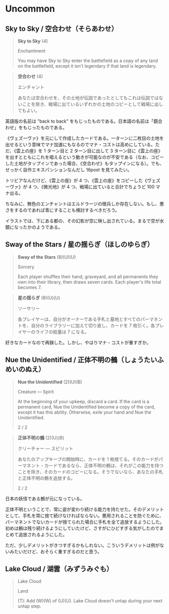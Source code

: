 # Uncommon

## Sky to Sky / 空合わせ（そらあわせ）

> **Sky to Sky** (4)
>
> Enchantment
>
> You may have Sky to Sky enter the battlefield as a copy of any land on the battlefield, except it isn't legendary if that land is legendary.

> **空合わせ** (4)
>
> エンチャント
>
> あなたは空合わせを、その土地が伝説であったとしてもこれは伝説ではないことを除き、戦場に出ているいずれかの土地のコピーとして戦場に出してもよい。

英語版の名前は "back to back" をもじったものである。日本語の名前は「鏡合わせ」をもじったものである。

《ヴェズーヴァ》を元にして作成したカードである。一ターンに二枚目の土地を出せるという意味でマナ加速にもなるのでマナ・コストは高めにしている。ただ、《雲上の座》を 1 ターン目と 2 ターン目に出して 3 ターン目に《雲上の座》を出すとともにこれを唱えるという動きが可能なのが不安である（なお、コピーした土地がタップインであった場合、《空合わせ》もタップインになる）。でも、せっかく自作エキスパンションなんだし 16post を見てみたい。

トリビアなんだけど、《雲上の座》が 4 つ、《雲上の座》をコピーした《ヴェズーヴァ》が 4 つ、《微光地》が 4 つ、戦場に出ていると合計でちょうど 100 マナ出る。

ちなみに、無色のエンチャントはエルドラージの徴兵しか存在しない。もし、悪さをするのであれば青にすることも検討するべきだろう。

イラストでは、下にある都の、その幻影が空に映し出されている。まるで空が水鏡になったかのようである。

## Sway of the Stars / 星の揺らぎ（ほしのゆらぎ）

> **Sway of the Stars** (8)(U)(U)
>
> Sorcery
>
> Each player shuffles their hand, graveyard, and all permanents they own into their library, then draws seven cards. Each player's life total becomes 7.

> **星の揺らぎ** (8)(U)(U)
>
> ソーサリー
>
> 各プレイヤーは、自分がオーナーである手札と墓地とすべてのパーマネントを、自分のライブラリーに加えて切り直し、カードを 7 枚引く。各プレイヤーのライフの総量は 7 になる。

好きなカードなので再録した。しかし、やはりマナ・コストが重すぎか。

## Nue the Unidentified / 正体不明の鵺（しょうたいふめいのぬえ）

> **Nue the Unidentified** (2)(U)(B)
>
> Creature — Spirit
>
> At the beginning of your upkeep, discard a card. If the card is a permanent card, Nue the Unidentified become a copy of the card, except it has this ability. Otherwise, exile your hand and Nue the Unidentified.
>
> 2 / 2

> **正体不明の鵺** (2)(U)(B)
>
> クリーチャー — スピリット
>
> あなたのアップキープの開始時に、カードを 1 枚捨てる。そのカードがパーマネント・カードであるなら、正体不明の鵺は、それがこの能力を持つことを除き、そのカードのコピーになる。そうでないなら、あなたの手札と正体不明の鵺を追放する。
>
> 2 / 2

日本の妖怪である鵺が元になっている。

正体不明ということで、常に姿が変わり続ける能力を持たせた。そのデメリットとして、手札を常に捨て続けなければならない。悪用されることを防ぐために、パーマネントでないカードが捨てられた場合に手札を全て追放するようにした。初めは鵺は残り続けるようにしていたけど、さすがにひどすぎる気がしたのでまとめて追放されるようにした。

ただ、少しデメリットがきつすぎるかもしれない。こういうデメリットは例がないみたいだけど、おそらく重すぎるのだと思う。

## Lake Cloud / 湖雲（みずうみぐも）

> Lake Cloud
>
> Land
>
> (T): Add (W)(W) of (U)(U). Lake Cloud doesn't untap during your next untap step.
